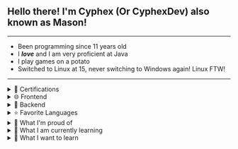 <h2>Hello there! I'm Cyphex (Or CyphexDev) also known as Mason!</h2>
<hr>
<ul>
    <li>Been programming since 11 years old</li>
    <li>I <em><b>love</b></em> and I am very proficient at Java</li>
    <li>I play games on a potato</li>
    <li>Switched to Linux at 15, never switching to Windows again! Linux FTW!</li>
</ul>
<hr>
<details>
        <summary>📄 Certifications</summary>
        <ul>
            <li><img src="./hyperskill-java-core.pdf" alt="Hyperskill.org's Java Core track"></li>
            <li><img src="./lpi-certification.pdf" alt="LPI Linux Essentials">
        </ul>
    </details>
<details>
    <summary>🌐 Frontend</summary>
    <img height="20"
        src="https://img.shields.io/badge/html5-%23E34F26.svg?style=flat-square&logo=html5&logoColor=white" alt="HTML">
    <img height="20"
        src="https://img.shields.io/badge/css3-%231572B6.svg?style=flat-square&logo=css3&logoColor=white" alt="CSS">
    <img height="20"
        src="https://img.shields.io/badge/js-%23323330.svg?style=flat-square&logo=javascript&logoColor=%23F7DF1E" alt="Javascript">
</details>
<details>
    <summary>📠 Backend</summary>
    <img src="https://img.shields.io/badge/Spring%20Boot-gray.svg?style=flat-square&logo=springboot&logoColor=green" alt="Spring boot">
</details>
<details>
    <summary>⭐ Favorite Languages</summary>
    <img height="20" src="https://img.shields.io/badge/Java-ED8B00?style=flat-square&logo=openjdk&logoColor=white" alt="Java">
    <img height="20"
        src="https://img.shields.io/badge/js-%23323330.svg?style=flat-square&logo=javascript&logoColor=%23F7DF1E" alt="Javascript">
</details>
<details>
    <summary>🔖 What I'm proud of</summary>
    <ul>
        <li>Learned everything to take the Oracle Java 8 professional exam</li>
        <li>Getting better at Full Stack Development with <img height="12px"
                src="https://www.vectorlogo.zone/logos/springio/springio-icon.svg"> Spring Boot</li>
    </ul>
</details>
<details>
    <summary>📖 What I am currently learning</summary>
    <img height="20"
        src="https://img.shields.io/badge/html5-%23E34F26.svg?style=flat-square&logo=html5&logoColor=white" alt="HTML">
    <img height="20"
        src="https://img.shields.io/badge/css3-%231572B6.svg?style=flat-square&logo=css3&logoColor=white" alt="CSS">
    <img height="20"
        src="https://img.shields.io/badge/js-%23323330.svg?style=flat-square&logo=javascript&logoColor=%23F7DF1E" alt="Javascript">
    <img src="https://img.shields.io/badge/Spring%20Boot-gray.svg?style=flat-square&logo=springboot&logoColor=green" alt="Spring boot">
    <img src="https://img.shields.io/badge/Python-3776AB?style=flat-square&logo=python&logoColor=white" alt="Python">
</details>
<details>
    <summary>📕 What I want to learn</summary>
    <ul>
        <details>
            <summary>💽 Database</summary><img
                src="https://img.shields.io/badge/Firebase-039BE5?style=flat-square&logo=Firebase&logoColor=white" alt="Firebase">
            <img src="https://img.shields.io/badge/MongoDB-4EA94B?style=flat-square&logo=mongodb&logoColor=white" alt="MongoDB">
            <img src="https://img.shields.io/badge/MariaDB-003545?style=flat-square&logo=mariadb&logoColor=white" alt="MariaDB">
        </details>
        <details>
            <summary>📦 Containers</summary>
            <img
                src="https://img.shields.io/badge/kubernetes-%23326ce5.svg?style=flat-square&logo=kubernetes&logoColor=white" alt="Kubernetes">
            <img src="https://img.shields.io/badge/docker-%230db7ed.svg?style=flat-square&logo=docker&logoColor=white" alt="Docker">
        </details>
        <details>
            <summary>💻Terminals</summary>
            <img src="https://img.shields.io/badge/GIT-E44C30?flat-square&logo=git&logoColor=white" alt="Git">
            <img src="https://img.shields.io/badge/GNU%20Bash-4EAA25?style=flat-square&logo=GNU%20Bash&logoColor=white" alt="GNU Bash">
        </details>
        <details>
            <summary>🎛 APIs</summary><img
                src="https://img.shields.io/badge/React-20232A?style=flat-square&style=flat-square&logo=react&logoColor=61DAFB" alt="React.js">
        </details>
        <details>
            <summary>❓ Other</summary>
            <img src="https://img.shields.io/badge/C%2B%2B-00599C?style=flat-square&logo=c%2B%2B&logoColor=white" alt="C++">
            <img src="https://img.shields.io/badge/Ruby-CC342D?style=flat-square&logo=ruby&logoColor=white" alt="Ruby">
            <img src="https://img.shields.io/badge/TypeScript-007ACC?style=flat-square&logo=typescript&logoColor=white" alt="Typescript">
            <img src="https://img.shields.io/badge/Node.js-43853D?style=flat-square&logo=node.js&logoColor=white" alt="Node.js">
        </details>
    </ul>
</details>
